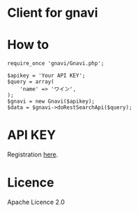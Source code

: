 # Client for gnavi

# How to

    require_once 'gnavi/Gnavi.php';
    
    $apikey = 'Your API KEY';
    $query = array(
        'name' => 'ワイン',
    );
    $gnavi = new Gnavi($apikey);
    $data = $gnavi->doRestSearchApi($query);

# API KEY

Registration [here](http://api.gnavi.co.jp/api/use.htm).

# Licence

Apache Licence 2.0
